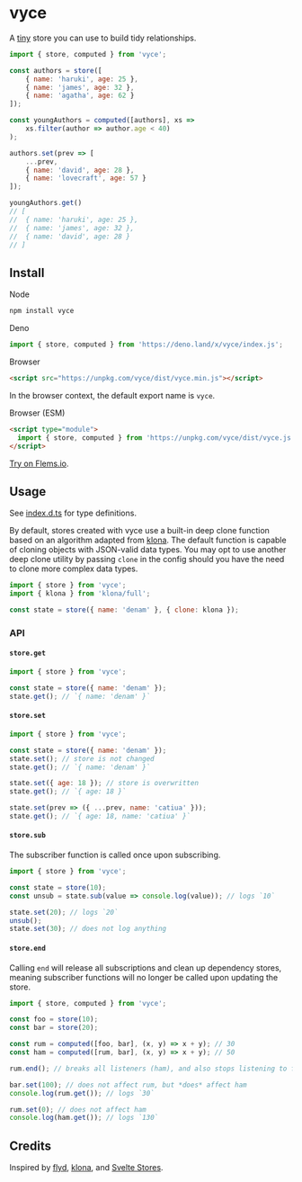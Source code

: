 # vyce

A [tiny](https://bundlephobia.com/package/vyce) store you can use to build tidy relationships.

```js
import { store, computed } from 'vyce';

const authors = store([
    { name: 'haruki', age: 25 },
    { name: 'james', age: 32 },
    { name: 'agatha', age: 62 }
]);

const youngAuthors = computed([authors], xs =>
    xs.filter(author => author.age < 40)
);

authors.set(prev => [
    ...prev,
    { name: 'david', age: 28 },
    { name: 'lovecraft', age: 57 }
]);

youngAuthors.get()
// [
//  { name: 'haruki', age: 25 },
//  { name: 'james', age: 32 },
//  { name: 'david', age: 28 }
// ]
```

## Install

Node
```bash
npm install vyce
```

Deno
```js
import { store, computed } from 'https://deno.land/x/vyce/index.js';
```

Browser
```html
<script src="https://unpkg.com/vyce/dist/vyce.min.js"></script>
```

In the browser context, the default export name is `vyce`.

Browser (ESM)
```html
<script type="module">
  import { store, computed } from 'https://unpkg.com/vyce/dist/vyce.js';
</script>
```

[Try on Flems.io](https://flems.io/#0=N4IgZglgNgpgziAXAbVAOwIYFsZJAOgAsAXLKEAGhAGMB7NYmBvAHigjQGsACAJxigBeADog4xAJ6w4hGDGKjuhfmBEgSxAA5xEAel0BXNJs4BzfHSy64GTgd4YLcOLurPrt+47dxFkzTBqjAAexK7OogB8lGICMNTEEPQIiCAADIgAnGkgAL4U6Ni4qfgAVghUdAxMxHhV4tzA3OK0-Ny53ILcAG4S1DAA3MJow-XEzcQYjJ0TrTAAFE10RsSI3GntAJRDaGPcHNT8OAwz85udkRNTMPhw8vOa-N0X3IvcywxrjzDdFrQr3AA1NwAIxbbajZLjAAm8SONVO50El3E11u92+z2RryW-0+3ExfwBAFpQeCdsNUYxbgYAEbzaj2fgnbHAYbcbjQ2iM47EfC02jQiT4DhoGC8AASABUALIAGRmAAN2RzuCxCCDIgBhPGMXgsXQayIqjnqgBMkQAJMBGbxmXyPsRcgbCBaTWraQZiMR6Nx6NR2NROGoDvCGGcoqGYLyDZ7vfRjWhVR6vT6k-7A8HRLDDtGahGQJEc2HiLHUwmVYqdrltjE7rAEkk0CkQJlEAAOPIFECYHB4JwVGj0RjMVJ5AC6VHYXBSqB7RTwvX6MXs5FSGm0ekMxjMfysS5gAAE0vgzfg0rpoRBxLoD-gsBwyoP-MUxIcIJparlx7kgA).

## Usage

See [index.d.ts](/index.d.ts) for type definitions.

By default, stores created with vyce use a built-in deep clone function based on an algorithm adapted from [klona](https://github.com/lukeed/klona). The default function is capable of cloning objects with JSON-valid data types. You may opt to use another deep clone utility by passing `clone` in the config should you have the need to clone more complex data types.

```js
import { store } from 'vyce';
import { klona } from 'klona/full';

const state = store({ name: 'denam' }, { clone: klona });
```

### API

#### `store.get`
```js
import { store } from 'vyce';

const state = store({ name: 'denam' });
state.get(); // `{ name: 'denam' }`
```

#### `store.set`
```js
import { store } from 'vyce';

const state = store({ name: 'denam' });
state.set(); // store is not changed
state.get(); // `{ name: 'denam' }`

state.set({ age: 18 }); // store is overwritten
state.get(); // `{ age: 18 }`

state.set(prev => ({ ...prev, name: 'catiua' }));
state.get(); // `{ age: 18, name: 'catiua' }`
```

#### `store.sub`
The subscriber function is called once upon subscribing.
```js
import { store } from 'vyce';

const state = store(10);
const unsub = state.sub(value => console.log(value)); // logs `10`

state.set(20); // logs `20`
unsub();
state.set(30); // does not log anything
```

#### `store.end`
Calling `end` will release all subscriptions and clean up dependency stores, meaning subscriber functions will no longer be called upon updating the store.

```js
import { store, computed } from 'vyce';

const foo = store(10);
const bar = store(20);

const rum = computed([foo, bar], (x, y) => x + y); // 30
const ham = computed([rum, bar], (x, y) => x + y); // 50

rum.end(); // breaks all listeners (ham), and also stops listening to foo and bar

bar.set(100); // does not affect rum, but *does* affect ham
console.log(rum.get()); // logs `30`

rum.set(0); // does not affect ham
console.log(ham.get()); // logs `130`
```

## Credits

Inspired by [flyd](https://github.com/paldepind/flyd), [klona](https://github.com/lukeed/klona), and [Svelte Stores](https://svelte.dev/docs#run-time-svelte-store).